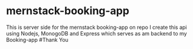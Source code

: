 # mernstack-booking-app
This is server side for the mernstack booking-app on repo
I create this api using Nodejs, MonogoDB and Express which serves as am backend to my Booking-app
#Thank You
